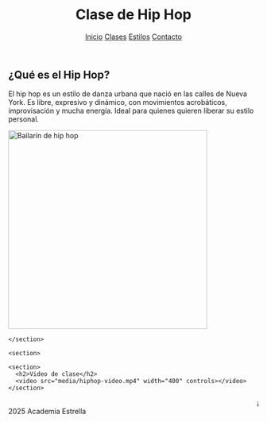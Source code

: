 <html lang="es">
<head>
  <meta charset="UTF-8">
  <link rel="stylesheet" href="css/estilos.css">
</head>
<body>
  <header>
    <h1>Clase de Hip Hop</h1>
    <nav>
      <a href="https://nevarez007.github.io/Danza/index.html">Inicio</a>
      <a href="https://nevarez007.github.io/clase/">Clases</a>
      <a href="https://nevarez007.github.io/Informaci-n/">Estilos</a>
      <a href="https://nevarez007.github.io/contacto/">Contacto</a>
    </nav>
  </header>

  <main>
    <section>
      <h2>¿Qué es el Hip Hop?</h2>
      <p>El hip hop es un estilo de danza urbana que nació en las calles de Nueva York. Es libre, expresivo y dinámico, con movimientos acrobáticos, improvisación y mucha energía. Ideal para quienes quieren liberar su estilo personal.</p>
      <img src="https://www.despuntadanza.com/wp-content/uploads/2017/03/h3-slider3-backgroound-img.jpg" alt="Bailarín de hip hop" width="400">
    </section>

    </section>

    <section>
      
    <section>
      <h2>Video de clase</h2>
      <video src="media/hiphop-video.mp4" width="400" controls></video>
    </section>

  </main>

  <footer>
    <marquee>¡Exprésate con fuerza y libertad en nuestras clases de Hip Hop!</marquee>
     2025 Academia Estrella
  </footer>
</body>
</html>
